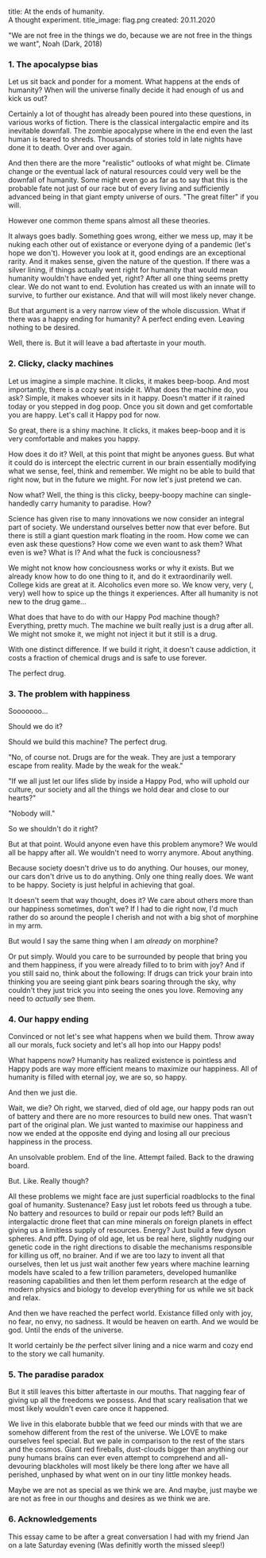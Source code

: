 title: At the ends of humanity. <br />A thought experiment.
title_image: flag.png
created: 20.11.2020

"We are not free in the things we do, because we are not free in the things we want", Noah (Dark, 2018)

### 1. The apocalypse bias

Let us sit back and ponder for a moment. What happens at the ends of humanity? When will the universe finally decide it had enough of us and kick us out?

Certainly a lot of thought has already been poured into these questions, in various works of fiction. There is the classical intergalactic empire and its inevitable downfall. The zombie apocalypse where in the end even the last human is teared to shreds.
Thousands of stories told in late nights have done it to death. Over and over again.

And then there are the more "realistic" outlooks of what might be. Climate change or the eventual lack of natural resources could very well be the downfall of humanity. Some might even go as far as to say that this is the probable fate not just of our race but of every living and sufficiently advanced being in that giant empty universe of ours. "The great filter" if you will. 

However one common theme spans almost all these theories.

It always goes badly. Something goes wrong, either we mess up, may it be nuking each other out of existance or everyone dying of a pandemic (let's hope we don't). However you look at it, good endings are an exceptional rarity. And it makes sense, given the nature of the question. If there was a silver lining, if things actually went right for humanity that would mean humanity wouldn't have ended yet, right? After all one thing seems pretty clear. We do not want to end. Evolution has created us with an innate will to survive, to further our existance. And that will will most likely never change. 

But that argument is a very narrow view of the whole discussion. What if there was a happy ending for humanity? A perfect ending even. Leaving nothing to be desired.

Well, there is. But it will leave a bad aftertaste in your mouth.

### 2. Clicky, clacky machines

Let us imagine a simple machine. It clicks, it makes beep-boop. And most importantly, there is a cozy seat inside it. What does the machine do, you ask? Simple, it makes whoever sits in it happy. Doesn't matter if it rained today or you stepped in dog poop. Once you sit down and get comfortable you are happy. Let's call it Happy pod for now.

So great, there is a shiny machine. It clicks, it makes beep-boop and it is very comfortable and makes you happy.

How does it do it? Well, at this point that might be anyones guess. But what it could do is intercept the electric current in our brain essentially modifying what we sense, feel, think and remember. We might no be able to build that right now, but in the future we might. For now let's just pretend we can.

Now what? Well, the thing is this clicky, beepy-boopy machine can single-handedly carry humanity to paradise. How?

Science has given rise to many innovations we now consider an integral part of society. We understand ourselves better now that ever before. But there is still a giant question mark floating in the room. How come we can even ask these questions? How come we even want to ask them? What even is we? What is I? And what the fuck is conciousness?

We might not know how conciousness works or why it exists. But we already know how to do one thing to it, and do it extraordinarily well. College kids are great at it. Alcoholics even more so. We know very, very (, very) well how to spice up the things it experiences. After all humanity is not new to the drug game...

What does that have to do with our Happy Pod machine though? Everything, pretty much. The machine we built really just is a drug after all. We might not smoke it, we might not inject it but it still is a drug.

With one distinct difference. If we build it right, it doesn't cause addiction, it costs a fraction of chemical drugs and is safe to use forever.

The perfect drug.

### 3. The problem with happiness

Sooooooo...

Should we do it?

Should we build this machine? The perfect drug.

"No, of course not. Drugs are for the weak. They are just a temporary escape from reality. Made by the weak for the weak."

"If we all just let our lifes slide by inside a Happy Pod, who will uphold our culture, our society and all the things we hold dear and close to our hearts?"

"Nobody will."

So we shouldn't do it right?

But at that point. Would anyone even have this problem anymore? We would all be happy after all. We wouldn't need to worry anymore. About anything.

Because society doesn't drive us to do anything. Our houses, our money, our cars don't drive us to do anything. Only one thing really does. We want to be happy. Society is just helpful in achieving that goal.

It doesn't seem that way thought, does it? We care about others more than our happiness sometimes, don't we?
If I had to die right now, I'd much rather do so around the people I cherish and not with a big shot of morphine in my arm.

But would I say the same thing when I am *already* on morphine?

Or put simply. Would you care to be surrounded by people that bring you and them happiness, if you were already filled to to brim with joy? And if you still said no, think about the following: If drugs can trick your brain into thinking you are seeing giant pink bears soaring through the sky, why couldn't they just trick you into seeing the ones you love. Removing any need to *actually* see them.

### 4. Our happy ending

Convinced or not let's see what happens when we build them.
Throw away all our morals, fuck society and let's all hop into our Happy pods!

What happens now? Humanity has realized existence is pointless and Happy pods are way more efficient means to maximize our happiness. All of humanity is filled with eternal joy, we are so, so happy.

And then we just die.

Wait, we die? Oh right, we starved, died of old age, our happy pods ran out of battery and there are no more resources to build new ones. That wasn't part of the original plan. We just wanted to maximise our happiness and now we ended at the opposite end dying and losing all our precious happiness in the process.

An unsolvable problem. End of the line. Attempt failed. Back to the drawing board.

But. Like. Really though?

All these problems we might face are just superficial roadblocks to the final goal of humanity. Sustenance? Easy just let robots feed us through a tube. No battery and resources to build or repair our pods left? Build an intergalactic drone fleet that can mine minerals on foreign planets in effect giving us a limitless supply of resources. Energy? Just build a few dyson spheres. And pfft. Dying of old age, let us be real here, slightly nudging our genetic code in the right directions to disable the mechanisms responsible for killing us off, no brainer. And if we are too lazy to invent all that ourselves, then let us just wait another few years where machine learning models have scaled to a few trillion parameters, developed humanlike reasoning capabilities and then let them perform research at the edge of modern physics and biology to develop everything for us while we sit back and relax.

And then we have reached the perfect world. Existance filled only with joy, no fear, no envy, no sadness. It would be heaven on earth. And we would be god. Until the ends of the universe.

It world certainly be *the* perfect silver lining and a nice warm and cozy end to the story we call humanity.

### 5. The paradise paradox

But it still leaves this bitter aftertaste in our mouths. That nagging fear of giving up all the freedoms we possess. And that scary realisation that we most likely wouldn't even care once it happened.

We live in this elaborate bubble that we feed our minds with that we are somehow different from the rest of the universe. We LOVE to make ourselves feel special. But we pale in comparison to the rest of the stars and the cosmos. Giant red fireballs, dust-clouds bigger than anything our puny humans brains can ever even attempt to comprehend and all-devouring blackholes will most likely be there long after we have all perished, unphased by what went on in our tiny little monkey heads.

Maybe we are not as special as we think we are. And maybe, just maybe we are not as free in our thoughs and desires as we think we are. 

### 6. Acknowledgements

This essay came to be after a great conversation I had with my friend Jan on a late Saturday evening (Was definitly worth the missed sleep!)

